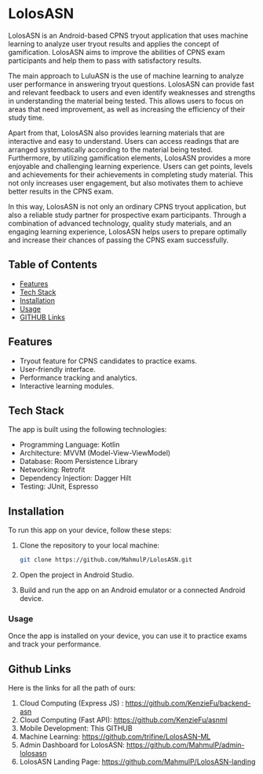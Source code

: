 # LolosASN

LolosASN is an Android-based CPNS tryout application that uses machine learning to analyze user tryout results and applies the concept of gamification. LolosASN aims to improve the abilities of CPNS exam participants and help them to pass with satisfactory results.

The main approach to LuluASN is the use of machine learning to analyze user performance in answering tryout questions. LolosASN can provide fast and relevant feedback to users and even identify weaknesses and strengths in understanding the material being tested. This allows users to focus on areas that need improvement, as well as increasing the efficiency of their study time.

Apart from that, LolosASN also provides learning materials that are interactive and easy to understand. Users can access readings that are arranged systematically according to the material being tested. Furthermore, by utilizing gamification elements, LolosASN provides a more enjoyable and challenging learning experience. Users can get points, levels and achievements for their achievements in completing study material. This not only increases user engagement, but also motivates them to achieve better results in the CPNS exam.

In this way, LolosASN is not only an ordinary CPNS tryout application, but also a reliable study partner for prospective exam participants. Through a combination of advanced technology, quality study materials, and an engaging learning experience, LolosASN helps users to prepare optimally and increase their chances of passing the CPNS exam successfully.

## Table of Contents

- [Features](#features)
- [Tech Stack](#tech-stack)
- [Installation](#installation)
- [Usage](#usage)
- [GITHUB Links](#github-links)

## Features

- Tryout feature for CPNS candidates to practice exams.
- User-friendly interface.
- Performance tracking and analytics.
- Interactive learning modules.

## Tech Stack

The app is built using the following technologies:

- Programming Language: Kotlin
- Architecture: MVVM (Model-View-ViewModel)
- Database: Room Persistence Library
- Networking: Retrofit
- Dependency Injection: Dagger Hilt
- Testing: JUnit, Espresso

## Installation

To run this app on your device, follow these steps:

1. Clone the repository to your local machine:

   ```bash
   git clone https://github.com/MahmulP/LolosASN.git

2. Open the project in Android Studio.

3. Build and run the app on an Android emulator or a connected Android device.

### Usage

Once the app is installed on your device, you can use it to practice exams and track your performance.

## Github Links

Here is the links for all the path of ours: 
1. Cloud Computing (Express JS) : https://github.com/KenzieFu/backend-asn
2. Cloud Computing (Fast API): https://github.com/KenzieFu/asnml
3. Mobile Development: This GITHUB
4. Machine Learning: https://github.com/trifine/LolosASN-ML
5. Admin Dashboard for LolosASN: https://github.com/MahmulP/admin-lolosasn
6. LolosASN Landing Page: https://github.com/MahmulP/LolosASN-landing
